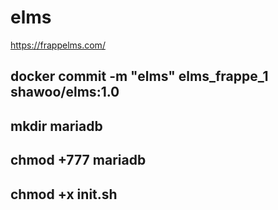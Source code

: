 # elms
https://frappelms.com/

## docker commit -m "elms" elms_frappe_1 shawoo/elms:1.0
## mkdir mariadb
## chmod +777 mariadb
## chmod +x init.sh
